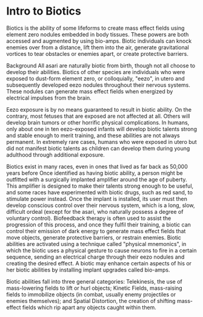 # Intro to Biotics

Biotics is the ability of some lifeforms to create mass effect fields using element zero nodules embedded in body tissues. These powers are both accessed and augmented by using bio-amps. Biotic individuals can knock enemies over from a distance, lift them into the air, generate gravitational vortices to tear obstacles or enemies apart, or create protective barriers.

Background
All asari are naturally biotic from birth, though not all choose to develop their abilities. Biotics of other species are individuals who were exposed to dust-form element zero, or colloquially, "eezo", in utero and subsequently developed eezo nodules throughout their nervous systems. These nodules can generate mass effect fields when energized by electrical impulses from the brain.

Eezo exposure is by no means guaranteed to result in biotic ability. On the contrary, most fetuses that are exposed are not affected at all. Others will develop brain tumors or other horrific physical complications. In humans, only about one in ten eezo-exposed infants will develop biotic talents strong and stable enough to merit training, and these abilities are not always permanent. In extremely rare cases, humans who were exposed in utero but did not manifest biotic talents as children can develop them during young adulthood through additional exposure.

Biotics exist in many races, even in ones that lived as far back as 50,000 years before
Once identified as having biotic ability, a person might be outfitted with a surgically implanted amplifier around the age of puberty. This amplifier is designed to make their talents strong enough to be useful, and some races have experimented with biotic drugs, such as red sand, to stimulate power instead. Once the implant is installed, its user must then develop conscious control over their nervous system, which is a long, slow, difficult ordeal (except for the asari, who naturally possess a degree of voluntary control). Biofeedback therapy is often used to assist the progression of this process, and once they fulfil their training, a biotic can control their emission of dark energy to generate mass effect fields that move objects, generate protective barriers, or restrain enemies. Biotic abilities are activated using a technique called "physical mnemonics", in which the biotic uses a physical gesture to cause neurons to fire in a certain sequence, sending an electrical charge through their eezo nodules and creating the desired effect. A biotic may enhance certain aspects of his or her biotic abilities by installing implant upgrades called bio-amps.

Biotic abilities fall into three general categories: Telekinesis, the use of mass-lowering fields to lift or hurl objects; Kinetic Fields, mass-raising fields to immobilize objects (in combat, usually enemy projectiles or enemies themselves); and Spatial Distortion, the creation of shifting mass-effect fields which rip apart any objects caught within them.